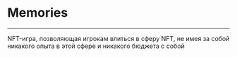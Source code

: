 # Memories
---
NFT-игра, позволяющая игрокам влиться в сферу NFT, не имея за собой никакого опыта в этой сфере и никакого бюджета с собой

